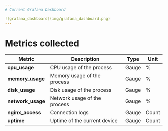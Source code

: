 ```yaml
---
# Current Grafana Dashboard

![grafana_dashboard](img/grafana_dashboard.png)
---
```


# Metrics collected
| **Metric**        | **Description**              | **Type** | **Unit** |
|-------------------|------------------------------|----------|----------|
| **cpu_usage**     | CPU usage of the process     | Gauge    | %        |
| **memory_usage**  | Memory usage of the process  | Gauge    | %        |
| **disk_usage**    | Disk usage of the process    | Gauge    | %        |
| **network_usage** | Network usage of the process | Gauge    | %        |
| **nginx_access**  | Connection logs              | Gauge    | Count    |
| **uptime**        | Uptime of the current device | Gauge    | Count    |
